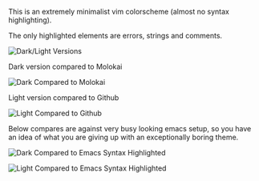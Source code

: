 This is an extremely minimalist vim colorscheme (almost no syntax highlighting).

The only highlighted elements are errors, strings and comments.

![Dark/Light Versions](http://i.imgur.com/jsi2F1a.png)

Dark version compared to Molokai

![Dark Compared to Molokai](http://i.imgur.com/AHvl181.png)

Light version compared to Github

![Light Compared to Github](http://i.imgur.com/VWhd4yd.png)


Below compares are against very busy looking emacs setup, so you have an idea of what you are giving up with an exceptionally boring theme.

![Dark Compared to Emacs Syntax Highlighted](http://i.imgur.com/I3TueYn.png)

![Light Compared to Emacs Syntax Highlighted](http://i.imgur.com/CBfBKTQ.png)
